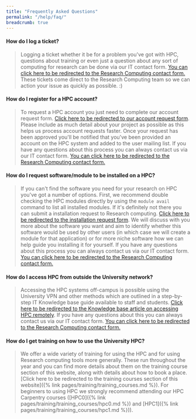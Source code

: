 ```yaml
---
title: "Frequently Asked Questions"
permalink: "/help/faq/"
breadcrumb: true
---
```


#### How do I log a ticket?

>Logging a ticket whether it be for a problem you've got with HPC, questions about training or even just a question about any sort of computing for research can be done via our IT contact form. [You can click here to be redirected to the Research Computing contact form.](https://leeds.service-now.com/it?id=sc_cat_item&sys_id=7587b2530f675f00a82247ece1050eda)
>These tickets come direct to the Research Computing team so we can action your issue as quickly as possible. :)

#### How do I register for a HPC account?

> To request a HPC account you just need to complete our account request form. [Click here to be redirected to our account request form](https://leeds.service-now.com/it?id=sc_cat_item&sys_id=4c002dd70f235f00a82247ece1050ebc). Please include as much detail about your project as possible as this helps us process account requests faster. Once your request has been approved you'll be notified that you've been provided an account on the HPC system and added to the user mailing list. If you have any questions about this process you can always contact us via our IT contact form. [You can click here to be redirected to the Research Computing contact form.](https://leeds.service-now.com/it?id=sc_cat_item&sys_id=7587b2530f675f00a82247ece1050eda)

#### How do I request software/module to be installed on a HPC?

> If you can't find the software you need for your research on HPC you've got a number of options. First, we recommend double checking the HPC modules directly by using the ```module avail``` command to list all installed modules. If it's definitely not there you can submit a installation request to Research computing. [Click here to be redirected to the installation request form](https://leeds.service-now.com/it?id=sc_cat_item&sys_id=48d5a6d70f275f00a82247ece1050ea0). We will discuss with you more about the software you want and aim to identify whether this software would be used by other users (in which case we will create a module for that application) or for more niche software how we can help guide you installing it for yourself. If you have any questions about this process you can always contact us via our IT contact form. [You can click here to be redirected to the Research Computing contact form.](https://leeds.service-now.com/it?id=sc_cat_item&sys_id=7587b2530f675f00a82247ece1050eda)

#### How do I access HPC from outside the University network?

> Accessing the HPC systems off-campus is possible using the University VPN and other methods which are outlined in a step-by-step IT Knowledge base guide available to staff and students. [Click here to be redirected to the Knowledge base article on accessing HPC remotely](https://leeds.service-now.com/it?id=kb_article&sysparm_article=KB0013720). If you have any questions about this you can always contact us via our IT contact form. [You can click here to be redirected to the Research Computing contact form.](https://leeds.service-now.com/it?id=sc_cat_item&sys_id=7587b2530f675f00a82247ece1050eda)


#### How do I get training on how to use the University HPC?

> We offer a wide variety of training for using the HPC and for using Research computing tools more generally. These run throughout the year and you can find more details about them on the training course section of this website, along with details about how to book a place. [Click here to be redirected to the training courses section of this website]({% link pages/training/training_courses.md %}). For beginners to using HPC we strongly recommend attending our HPC Carpentry courses ([HPC0]({% link pages/training/training_courses/hpc0.md %}) and [HPC1]({% link pages/training/training_courses/hpc1.md %})).